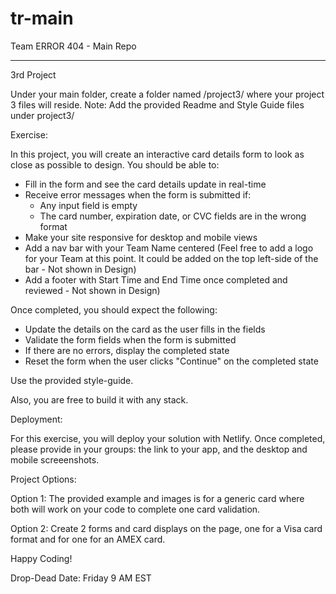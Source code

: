 # tr-main
Team ERROR 404 - Main Repo

________________________________

3rd Project

Under your main folder, create a folder named /project3/ where your project 3 files will reside.
Note: Add the provided Readme and Style Guide files under project3/

Exercise:

In this project, you will create an interactive card details form to look as close as possible to design.
You should be able to:

- Fill in the form and see the card details update in real-time
- Receive error messages when the form is submitted if:
    - Any input field is empty
    - The card number, expiration date, or CVC fields are in the wrong format
- Make your site responsive for desktop and mobile views
- Add a nav bar with your Team Name centered (Feel free to add a logo for your Team at this point. It could be added on the top left-side of the bar - Not shown in Design)
- Add a footer with Start Time and End Time once completed and reviewed - Not shown in Design)

Once completed, you should expect the following:

- Update the details on the card as the user fills in the fields
- Validate the form fields when the form is submitted
- If there are no errors, display the completed state
- Reset the form when the user clicks "Continue" on the completed state

Use the provided style-guide.

Also, you are free to build it with any stack.

Deployment:

For this exercise, you will deploy your solution with Netlify.
Once completed, please provide in your groups: the link to your app, and the desktop and mobile screeenshots.

Project Options:

Option 1: The provided example and images is for a generic card where both will work on your code to complete one card validation.

Option 2:
Create 2 forms and card displays on the page, one for a Visa card format and for one for an AMEX card.

Happy Coding!

Drop-Dead Date: Friday 9 AM EST
